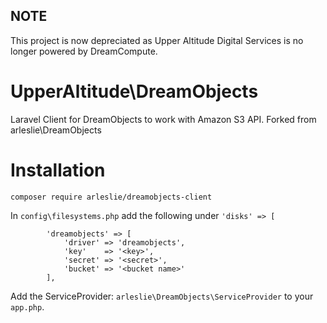 ## NOTE
This project is now depreciated as Upper Altitude Digital Services is no longer powered by DreamCompute.

# UpperAltitude\DreamObjects
Laravel Client for DreamObjects to work with Amazon S3 API.
Forked from arleslie\DreamObjects

# Installation
`composer require arleslie/dreamobjects-client`

In `config\filesystems.php` add the following under `'disks' => [`
```
        'dreamobjects' => [
            'driver' => 'dreamobjects',
            'key'    => '<key>',
            'secret' => '<secret>',
            'bucket' => '<bucket name>'
        ],
```

Add the ServiceProvider: `arleslie\DreamObjects\ServiceProvider` to your `app.php`.
